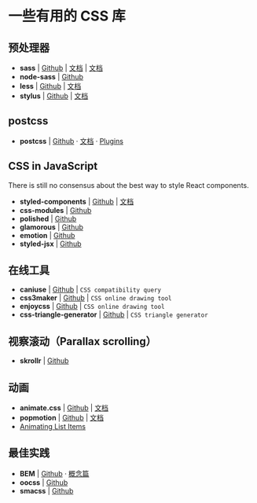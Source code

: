 # 一些有用的 CSS 库

## 预处理器

- **sass** | [Github](https://github.com/sass/sass) | [文档](http://sass-lang.com/文档/file.SASS_REFERENCE.html) | [文档](https://www.sass.hk/docs/)
- **node-sass** | [Github](https://github.com/sass/node-sass)
- **less** | [Github](https://github.com/less/less.js) | [文档](http://lesscss.org/)
- **stylus** | [Github](https://github.com/stylus/stylus) | [文档](http://stylus-lang.com/)


## postcss

- **postcss** | [Github](https://github.com/postcss/postcss) · [文档](https://github.com/postcss/postcss) · [Plugins](https://github.com/postcss/postcss/blob/master/docs/plugins.md)


## CSS in JavaScript

There is still no consensus about the best way to style React components.

- **styled-components** | [Github](https://github.com/styled-components/styled-components) | [文档](https://www.styled-components.com/)
- **css-modules** | [Github](https://github.com/css-modules/css-modules)
- **polished** | [Github](https://github.com/styled-components/polished)
- **glamorous** | [Github](https://github.com/paypal/glamorous)
- **emotion** | [Github](https://github.com/emotion-js/emotion)
- **styled-jsx** | [Github](https://github.com/zeit/styled-jsx)


## 在线工具

- **caniuse** | [Github](http://caniuse.com/) | `CSS compatibility query`
- **css3maker** | [Github](http://www.css3maker.com/) | `CSS online drawing tool`
- **enjoycss** | [Github](http://enjoycss.com/) | `CSS online drawing tool`
- **css-triangle-generator** | [Github](http://apps.eky.hk/css-triangle-generator/) | `CSS triangle generator`


## 视察滚动（Parallax scrolling）

- **skrollr** | [Github](https://github.com/Prinzhorn/skrollr)


## 动画

- **animate.css** | [Github](https://github.com/daneden/animate.css) | [文档](https://daneden.github.io/animate.css/)
- **popmotion** | [Github](https://github.com/Popmotion/popmotion) | [文档](https://popmotion.io/)
- [Animating List Items](https://cssanimation.rocks/list-items/)

## 最佳实践

- **BEM** | [Github](https://getbem.com/) · [概念篇](https://www.w3cplus.com/css/oocss-concept)
- **oocss** | [Github](http://oocss.org/)
- **smacss** | [Github](https://smacss.com/)


